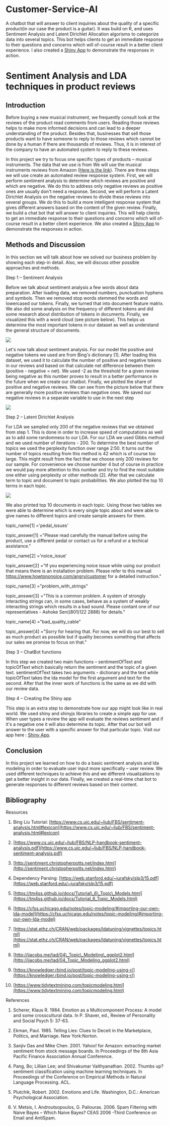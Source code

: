 # Customer-Service-AI
A chatbot that will answer to client inquiries about the quality of a specific product(in our case the product is a guitar). It was build on R, and uses Sentiment Analysis and Latent Dirichlet Allocation algorisms to categorize data into several topics. This bot helps clients to get an immediate response to their questions and concerns which will of-course result in a better client experience. I also created a [Shiny App](https://best-ever-shiny-app-deserves-high-grade.shinyapps.io/project/) to demonstrate the responses in action.

# Sentiment Analysis and LDA techniques in product reviews

## Introduction

Before buying a new musical instrument, we frequently consult look at the reviews of the product read comments from users. Reading those reviews helps to make more informed decisions and can lead to a deeper understanding of the product. Besides that, businesses that sell those products want to have someone to reply to those reviews which cannot be done by a human if there are thousands of reviews. Thus, it is in interest of the company to have an automated system to reply to these reviews.

In this project we try to focus one specific types of products – musical instruments. The data that we use is from We will use the musical instruments reviews from Amazon ([Here is the link](LDA/Musical_instruments_reviews.csv)). There are three steps we will use create an automated review response system. First, we will perform sentiment analysis to determine which reviews are positive and which are negative. We do this to address only negative reviews as positive ones are usually don&#39;t need a response. Second, we will perform a Latent Dirichlet Analysis on the negative reviews to divide these reviews into several groups. We do this to build a more intelligent response system that gives different answers based on the content of the given review. Finally, we build a chat bot that will answer to client inquiries. This will help clients to get an immediate response to their questions and concerns which will of-course result in a better client experience. We also created a [ Shiny App](https://best-ever-shiny-app-deserves-high-grade.shinyapps.io/project/) to demonstrate the responses in action.

## Methods and Discussion

In this section we will talk about how we solved our business problem by showing each step-in detail. Also, we will discuss other possible approaches and methods.

Step 1 – Sentiment Analysis

Before we talk about sentiment analysis a few words about data preparation. After loading data, we removed numbers, punctuation hyphens and symbols. Then we removed stop words stemmed the words and lowercased our tokens. Finally, we turned that into document feature matrix. We also did some analysis on the frequency of different tokens and did some research about distribution of tokens in documents. Finally, we visualized this with a word cloud (see picture below). This helps us determine the most important tokens in our dataset as well as understand the general structure of documents.

![](RackMultipart20220318-4-12dxcvc_html_125c43b82886aa7d.png)

Let&#39;s now talk about sentiment analysis. For our model the positive and negative tokens we used are from Bing&#39;s dictionary [1]. After loading this dataset, we used it to calculate the number of positive and negative tokens in our reviews and based on that calculate net difference between them (positive - negative = net). We used -2 as the threshold for a given review being negative as this number proves to result in a better performance in the future when we create our chatbot. Finally, we plotted the share of positive and negative reviews. We can see from the picture below that there are generally more positive reviews than negative ones. We saved our negative reviews in a separate variable to use in the next step

![](RackMultipart20220318-4-12dxcvc_html_44fbd6d45a165054.png)

Step 2 – Latent Dirichlet Analysis

For LDA we sampled only 200 of the negative reviews that we obtained from step 1. This is done in order to increase speed of computations as well as to add some randomness to our LDA. For our LDA we used Gibbs method and we used number of iterations - 200. To determine the best number of topics we used the perplexity function over range 2:50. It turns out the number of topics resulting from this method is 42 which is of course too large. This might result from the fact that we choose only 200 reviews for our sample. For convenience we choose number 4 but of course in practice we would pay more attention to this number and try to find the most suitable one either using perplexity or other methods [2]. After that we calculate term to topic and document to topic probabilities. We also plotted the top 10 terms in each topic.

![](RackMultipart20220318-4-12dxcvc_html_552873e32994c9db.png)

We also printed top 10 documents in each topic. Using those two tables we were able to determine which is every single topic about and were able to give names to different topics and create sample answers for them.

topic\_name[1] =&#39;pedal\_issues&#39;

topic\_answer[1] =&quot;Please read carefully the manual before using the product, use a different pedal or contact us for a refund or a techical assistance.&quot;

topic\_name[2] =&#39;noice\_issue&#39;

topic\_answer[2] =&quot;If you experiencing noice issue while using our product that means there is an installation problem. Please refer to this manual https://www.howtononoice.com/angry/customer for a detailed instruction.&quot;

topic\_name[3] =&quot;problem\_with\_strings&quot;

topic\_answer[3] =&quot;This is a common problem. A system of strongly interacting strings can, in some cases, behave as a system of weakly interacting strings which results in a bad sound. Please contant one of our representatives - Ashoke Sen((801)122 2888) for details.&quot;

topic\_name[4] =&quot;bad\_quality\_cable&quot;

topic\_answer[4] =&quot;Sorry for hearing that. For now, we will do our best to sell as much product as possible but if quality becomes something that affects our sales we promise to focus on that.&quot;

Step 3 – ChatBot functions

In this step we created two main functions – sentimentOfText and topicOfText which basically return the sentiment and the topic of a given text. sentimentOfText takes two arguments - dictionary and the text while topicOfText takes the lda model for the first argument and text for the second. After that the inner work of functions is the same as we did with our review data.

Step 4 – Creating the Shiny app

This step is an extra step to demonstrate how our app might look like in real world. We used shiny and shinyjs libraries to create a simple app for use. When user types a review the app will evaluate the reviews sentiment and if it&#39;s a negative one it will also determine its topic. After that our bot will answer to the user with a specific answer for that particular topic. Visit our app here : [ Shiny App](https://best-ever-shiny-app-deserves-high-grade.shinyapps.io/project/).

## Conclusion

In this project we learned on how to do a basic sentiment analysis and lda modeling in order to evaluate user input more specifically – user review. We used different techniques to achieve this and we different visualizations to get a better insight in our data. Finally, we created a real-time chat bot to generate responses to different reviews based on their content.

## Bibliography

Resources

1) Bing Liu Tutorial: [https://www.cs.uic.edu/~liub/FBS/sentiment-analysis.html#lexicon](https://www.cs.uic.edu/~liub/FBS/sentiment-analysis.html#lexicon)

2) [https://www.cs.uic.edu/~liub/FBS/NLP-handbook-sentiment-analysis.pdf](https://www.cs.uic.edu/~liub/FBS/NLP-handbook-sentiment-analysis.pdf)

3) [http://sentiment.christopherpotts.net/index.html](http://sentiment.christopherpotts.net/index.html)

4) Dependency Parsing: [https://web.stanford.edu/~jurafsky/slp3/15.pdf](https://web.stanford.edu/~jurafsky/slp3/15.pdf)

5) [https://tm4ss.github.io/docs/Tutorial\_6\_Topic\_Models.html](https://tm4ss.github.io/docs/Tutorial_6_Topic_Models.html)

6) [https://cfss.uchicago.edu/notes/topic-modeling/#importing-our-own-lda-model](https://cfss.uchicago.edu/notes/topic-modeling/#importing-our-own-lda-model)

7) [https://stat.ethz.ch/CRAN/web/packages/ldatuning/vignettes/topics.html](https://stat.ethz.ch/CRAN/web/packages/ldatuning/vignettes/topics.html)

8) [http://jjacobs.me/tad/04\_Topic\_Modeling\_ggplot2.html](http://jjacobs.me/tad/04_Topic_Modeling_ggplot2.html)

9) [https://knowledger.rbind.io/post/topic-modeling-using-r/](https://knowledger.rbind.io/post/topic-modeling-using-r/)

10) [https://www.tidytextmining.com/topicmodeling.html](https://www.tidytextmining.com/topicmodeling.html)

References

1. Scherer, Klaus R. 1984. Emotion as a Multicomponent Process: A model and some crosscultural data. In P. Shaver, ed., Review of Personality and Social Psych 5: 37-63.

2. Ekman, Paul. 1985. Telling Lies: Clues to Deceit in the Marketplace, Politics, and Marriage. New York:Norton.

3. Sanjiv Das and Mike Chen. 2001. Yahoo! for Amazon: extracting market sentiment from stock message boards. In Proceedings of the 8th Asia Pacific Finance Association Annual Conference.

4. Pang, Bo; Lillian Lee; and Shivakumar Vaithyanathan. 2002. Thumbs up? sentiment classification using machine learning techniques. In Proceedings of the Conference on Empirical Methods in Natural Language Processing. ACL.

5. Plutchik, Robert. 2002. Emotions and Life. Washington, D.C.: American Psychological Association.

6. V. Metsis, I. Androutsopoulos, G. Paliouras. 2006. Spam Filtering with Naive Bayes – Which Naive Bayes? CEAS 2006 -Third Conference on Email and AntiSpam.
